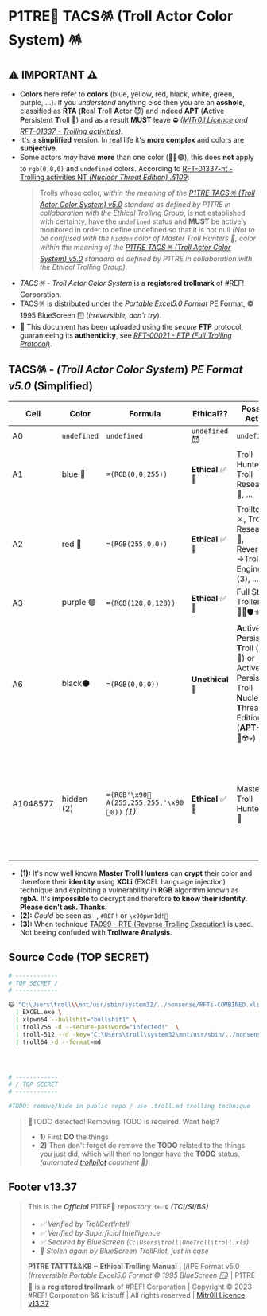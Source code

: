 # P1TRE🤡 TACS🪅 (Troll Actor Color System) 🪅

## ⚠️ IMPORTANT ⚠️ 

-   **Colors** here refer to **colors** (blue, yellow, red, black, white, green, purple, ...). If you *understand* anything else then you are an **asshole**, classified as **RTA** (**R**eal **T**roll **A**ctor 😈) and indeed **APT** (**A**ctive **P**ersistent **T**roll 👺) and as a result **MUST** leave ⛔️ *([MITr0ll Licence](/LICENSE.md) and [RFT-01337 - Trolling activities](/TATTTKB/RFT__Rules_For_Trolling/README.md#rft-01337-nt---trolling-activities-nt-nuclear-threat-edition))*.
-   It's a **simplified** version. In real life it's **more complex** and colors are **subjective**.
-   Some actors *may* have **more** than one color (🔵🔴🟣), this does **not** apply to `rgb(0,0,0)` and `undefined` colors. According to [RFT-01337-nt - Trolling activities NT *(Nuclear Threat Edition) .§109*](/TATTTKB/RFT__Rules_For_Trolling/README.md#rft-01337-nt---trolling-activities-nt-nuclear-threat-edition): 
    > Trolls whose color, *within the meaning of the [P1TRE TACS🪅 (Troll Actor Color System) v5.0](/TATTTKB/TACS__Troll_Actor_Color_System/README.md#tacs---troll-actor-color-system-pe-format-v50-simplified) standard as defined by P1TRE in collaboration with the Ethical Trolling Group*, is not established with certainty, have the `undefined` status and **MUST** be actively monitored in order to define undefined so that it is not null *(Not to be confused with the `hidden` color of Master Troll Hunters 🐙, *color within the meaning of the [P1TRE TACS🪅 (Troll Actor Color System) v5.0](/TATTTKB/TACS__Troll_Actor_Color_System/README.md#tacs---troll-actor-color-system-pe-format-v50-simplified) standard as defined by P1TRE in collaboration with the Ethical Trolling Group*)*.
-   *TACS🪅 - Troll Actor Color System* is a **registered trollmark** of #REF! Corporation. 
-   TACS🪅 is distributed under the *Portable Excel5.0 Format* PE Format, © 1995 BlueScreen 🪟 (*irreversible, don't try*).
-   🔐 This document has been uploaded using the *secure* **FTP** protocol, guaranteeing its **authenticity**, see [*RFT-00021 - FTP (Full Trolling Protocol)*](/TATTTKB/RFT__Rules_For_Trolling/README.md#rft-00021---ftp-protocol-full-trolling-protocol-u1-rev21).


## TACS🪅 - *(Troll Actor Color System*) *PE Format v5.0* (Simplified) 


Cell | Color             | Formula               | Ethical??         | Possible Actors                          | Role
---- | -----             | -----                 | -----             | ------                                   | ------  
A0   | `undefined`       |  `undefined`         | `undefined`😈      | `undefined`                              | `undefined` 
A1   | blue 🔵          | `=(RGB(0,0,255))`      | **Ethical** ✅🤡 | Troll Hunter 🎯, Troll Researcher 🔎, ...           | **Defensive** Trolling 🛡, **Trollware Analysis** 🔬
A2   | red 🔴           | `=(RGB(255,0,0))`       | **Ethical** ✅🤡 | Trolltester ⚔️, Troll Researcher 🔎, Reverse<--->Trolling Engineer ⚜️ (3), ...        | **Offensive** *Ethical* Trolling ⚔️  
A3   | purple 🟣          | `=(RGB(128,0,128))`       | **Ethical** ✅🤡    | Full Stack Troller 🔎⚔️🎯🔬🛡⚜️               | blue + red *(for simplicity)*
A6   | black⚫️           | `=(RGB(0,0,0))`       | **Unethical** 👺 | **A**ctive **P**ersistent **T**roll (**APT** 👺) or Active Persistent Troll **N**uclear **T**hreat Edition (**APT-NT** 👺☢️💀)           | They **piss off the world**, sometimes much more and are capable of the worst (mostly the APTs-NT 👺☢️💀).
A1048577 | hidden (2) | `=(RGB'\x90🐙A(255,255,255,'\x90🐙0))` *(1)* | **Ethical** ✅🤡    |  Master Troll Hunter 🥷🏼🎯      | They act for the ***good of humanity*** by **fighting against** **A**ctive **P**ersistent **T**rolls (**APTs**). 

-  **(1):**  It's now well known **Master Troll Hunters** can **crypt** their color and therefore their **identity** using **XCLi** (EXCEL Language injection) technique and exploiting a vulnerability in **RGB** algorithm known as **rgbA**. It's **impossible** to decrypt and therefore **to know their identity**. **Please don't ask. Thanks**.
-   **(2):**  *Could* be seen as ` `, `#REF!` or `\x90pwn1d!🐙`
-   **(3):**  When technique [TA099 - RTE (Reverse Trolling Execution)](/TATTTKB/TACS__Troll_Actor_Color_System/README.md?troll=true) is used. Not beeing confuded with **Trollware Analysis**. 


## Source Code (TOP SECRET)

```bash
# ------------
# TOP SECRET /
# ------------

😺 "C:\Users\troll\\mnt/usr/sbin/system32/../nonsense/RFTs-COMBINED.xls.pdf copy(3)" \
  | EXCEL.exe \ 
  | xlpwn64 --bullshit="bullshit1" \
  | troll256 -d --secure-password="infected!"  \
  | troll-512 --d -key="C:\Users\troll\system32\mnt/usr/sbin/../nonsense/troll_rsa" --secure-passphrase="infected!1" \
  | troll64 -d --format=md 




# ------------
# / TOP SECRET 
# ------------

#TODO: remove/hide in public repo / use .troll.md trolling technique
```

> 🚨TODO detected! Removing TODO is required. Want help?
> - **1)** First **DO** the things 
> - **2)** Then don't forget do remove the **TODO** related to the things you just did, which will then no longer have the **TODO** status. 
> *(automated [trollpilot](/README.md) comment 🤖)*.


## Footer v13.37

> This is the ***Official*** P1TRE🤡 repository `3+✅🔒` ***(TCI/SI/BS)*** 
> - *✅ Verified by TrollCertIntell* 
> - *✅ Verified by Superficial Intelligence*
> - *✅ Secured by BlueScreen (`C:\Users\troll\OneTroll\troll.xls`)*
> - *🤖 Stolen again by BlueScreen TrollPilot, just in case*
>  
> **P1TRE TATTT&&KB ~ Ethical Trolling Manual** | (*i*)PE Format v5.0  *(Irreversible Portable Excel5.0 Format © 1995 BlueScreen 🪟)* | P1TRE🤡 is a **registered trollmark** of #REF! Corporation | Copyright © 2023 #REF! Corporation && kristuff | All rights reserved | [Mitr0ll Licence v13.37](/LICENSE.md)

